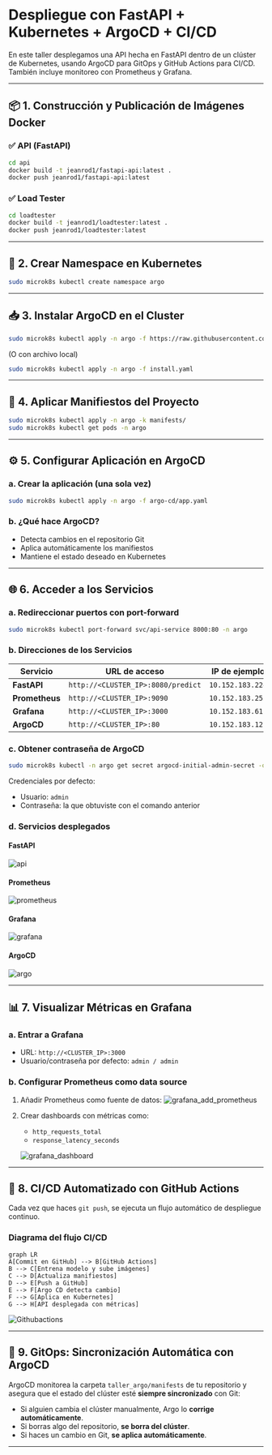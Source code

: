 # Despliegue con FastAPI + Kubernetes + ArgoCD + CI/CD

En este taller desplegamos una API hecha en FastAPI dentro de un clúster de Kubernetes, usando ArgoCD para GitOps y GitHub Actions para CI/CD. También incluye monitoreo con Prometheus y Grafana.

---

## 📦 1. Construcción y Publicación de Imágenes Docker

### ✅ API (FastAPI)

```bash
cd api
docker build -t jeanrod1/fastapi-api:latest .
docker push jeanrod1/fastapi-api:latest
```

### ✅ Load Tester

```bash
cd loadtester
docker build -t jeanrod1/loadtester:latest .
docker push jeanrod1/loadtester:latest
```

---

## 📂 2. Crear Namespace en Kubernetes

```bash
sudo microk8s kubectl create namespace argo
```

---

## 📥 3. Instalar ArgoCD en el Cluster

```bash
sudo microk8s kubectl apply -n argo -f https://raw.githubusercontent.com/argoproj/argo-cd/stable/manifests/install.yaml
```

(O con archivo local)

```bash
sudo microk8s kubectl apply -n argo -f install.yaml
```

---

## 📄 4. Aplicar Manifiestos del Proyecto

```bash
sudo microk8s kubectl apply -n argo -k manifests/
sudo microk8s kubectl get pods -n argo
```

---

## ⚙️ 5. Configurar Aplicación en ArgoCD

### a. Crear la aplicación (una sola vez)

```bash
sudo microk8s kubectl apply -n argo -f argo-cd/app.yaml
```

### b. ¿Qué hace ArgoCD?

- Detecta cambios en el repositorio Git
- Aplica automáticamente los manifiestos
- Mantiene el estado deseado en Kubernetes

---

## 🌐 6. Acceder a los Servicios

### a. Redireccionar puertos con port-forward

```bash
sudo microk8s kubectl port-forward svc/api-service 8000:80 -n argo
```

### b. Direcciones de los Servicios

| Servicio    | URL de acceso                       | IP de ejemplo        |
|-------------|--------------------------------------|-----------------------|
| **FastAPI** | `http://<CLUSTER_IP>:8080/predict`  | `10.152.183.224`      |
| **Prometheus** | `http://<CLUSTER_IP>:9090`       | `10.152.183.253`      |
| **Grafana**    | `http://<CLUSTER_IP>:3000`       | `10.152.183.61`       |
| **ArgoCD**     | `http://<CLUSTER_IP>:80`         | `10.152.183.127`      |

### c. Obtener contraseña de ArgoCD

```bash
sudo microk8s kubectl -n argo get secret argocd-initial-admin-secret -o jsonpath="{.data.password}" | base64 -d; echo
```

Credenciales por defecto:
- Usuario: `admin`
- Contraseña: la que obtuviste con el comando anterior

### d. Servicios desplegados

#### FastAPI
![api](images/fastapi.jpeg)

#### Prometheus
![prometheus](images/prometheus.jpeg)

#### Grafana
![grafana](images/grafana.jpeg)

#### ArgoCD
![argo](images/argo.jpeg)

---

## 📊 7. Visualizar Métricas en Grafana

### a. Entrar a Grafana

- URL: `http://<CLUSTER_IP>:3000`
- Usuario/contraseña por defecto: `admin / admin`

### b. Configurar Prometheus como data source

1. Añadir Prometheus como fuente de datos:
   ![grafana_add_prometheus](images/grafana_add_prometheus.jpeg)

2. Crear dashboards con métricas como:
   - `http_requests_total`
   - `response_latency_seconds`

   ![grafana_dashboard](images/grafana_dashboard.jpeg)

---

## 🤖 8. CI/CD Automatizado con GitHub Actions

Cada vez que haces `git push`, se ejecuta un flujo automático de despliegue continuo.

### Diagrama del flujo CI/CD

```mermaid
graph LR
A[Commit en GitHub] --> B[GitHub Actions]
B --> C[Entrena modelo y sube imágenes]
C --> D[Actualiza manifiestos]
D --> E[Push a GitHub]
E --> F[Argo CD detecta cambio]
F --> G[Aplica en Kubernetes]
G --> H[API desplegada con métricas]
```

![Githubactions](images/github_actions.jpeg)

---

## 🔁 9. GitOps: Sincronización Automática con ArgoCD

ArgoCD monitorea la carpeta `taller_argo/manifests` de tu repositorio y asegura que el estado del clúster esté **siempre sincronizado** con Git:

- Si alguien cambia el clúster manualmente, Argo lo **corrige automáticamente**.
- Si borras algo del repositorio, **se borra del clúster**.
- Si haces un cambio en Git, **se aplica automáticamente**.

---